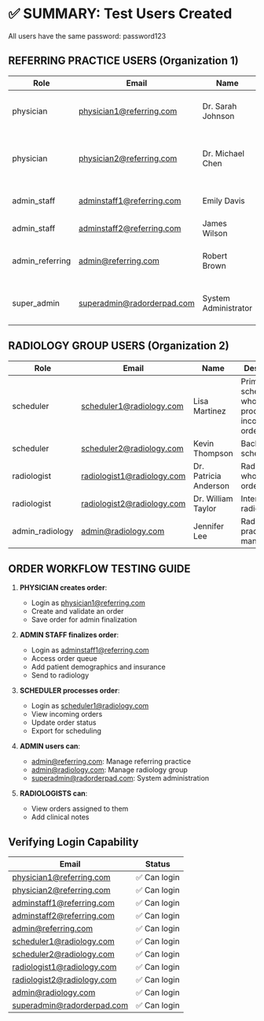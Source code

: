 # ✅ SUMMARY: Test Users Created

All users have the same password: password123

## REFERRING PRACTICE USERS (Organization 1)

| Role | Email | Name | Description |
|------|-------|------|-------------|
| physician | [physician1@referring.com](mailto:physician1@referring.com) | Dr. Sarah Johnson | Primary physician who creates orders |
| physician | [physician2@referring.com](mailto:physician2@referring.com) | Dr. Michael Chen | Second physician for testing multiple providers |
| admin_staff | [adminstaff1@referring.com](mailto:adminstaff1@referring.com) | Emily Davis | Admin staff who finalizes orders |
| admin_staff | [adminstaff2@referring.com](mailto:adminstaff2@referring.com) | James Wilson | Backup admin staff |
| admin_referring | [admin@referring.com](mailto:admin@referring.com) | Robert Brown | Practice manager for referring organization |
| super_admin | [superadmin@radorderpad.com](mailto:superadmin@radorderpad.com) | System Administrator | System administrator with full access |

## RADIOLOGY GROUP USERS (Organization 2)

| Role | Email | Name | Description |
|------|-------|------|-------------|
| scheduler | [scheduler1@radiology.com](mailto:scheduler1@radiology.com) | Lisa Martinez | Primary scheduler who processes incoming orders |
| scheduler | [scheduler2@radiology.com](mailto:scheduler2@radiology.com) | Kevin Thompson | Backup scheduler |
| radiologist | [radiologist1@radiology.com](mailto:radiologist1@radiology.com) | Dr. Patricia Anderson | Radiologist who reviews orders |
| radiologist | [radiologist2@radiology.com](mailto:radiologist2@radiology.com) | Dr. William Taylor | Interventional radiologist |
| admin_radiology | [admin@radiology.com](mailto:admin@radiology.com) | Jennifer Lee | Radiology practice manager |

## ORDER WORKFLOW TESTING GUIDE

1. **PHYSICIAN creates order**:
   - Login as [physician1@referring.com](mailto:physician1@referring.com)
   - Create and validate an order
   - Save order for admin finalization

2. **ADMIN STAFF finalizes order**:
   - Login as [adminstaff1@referring.com](mailto:adminstaff1@referring.com)
   - Access order queue
   - Add patient demographics and insurance
   - Send to radiology

3. **SCHEDULER processes order**:
   - Login as [scheduler1@radiology.com](mailto:scheduler1@radiology.com)
   - View incoming orders
   - Update order status
   - Export for scheduling

4. **ADMIN users can**:
   - admin@referring.com: Manage referring practice
   - admin@radiology.com: Manage radiology group
   - superadmin@radorderpad.com: System administration

5. **RADIOLOGISTS can**:
   - View orders assigned to them
   - Add clinical notes

## Verifying Login Capability

| Email | Status |
|-------|--------|
| [physician1@referring.com](mailto:physician1@referring.com) | ✅ Can login |
| [physician2@referring.com](mailto:physician2@referring.com) | ✅ Can login |
| [adminstaff1@referring.com](mailto:adminstaff1@referring.com) | ✅ Can login |
| [adminstaff2@referring.com](mailto:adminstaff2@referring.com) | ✅ Can login |
| [admin@referring.com](mailto:admin@referring.com) | ✅ Can login |
| [scheduler1@radiology.com](mailto:scheduler1@radiology.com) | ✅ Can login |
| [scheduler2@radiology.com](mailto:scheduler2@radiology.com) | ✅ Can login |
| [radiologist1@radiology.com](mailto:radiologist1@radiology.com) | ✅ Can login |
| [radiologist2@radiology.com](mailto:radiologist2@radiology.com) | ✅ Can login |
| [admin@radiology.com](mailto:admin@radiology.com) | ✅ Can login |
| [superadmin@radorderpad.com](mailto:superadmin@radorderpad.com) | ✅ Can login |